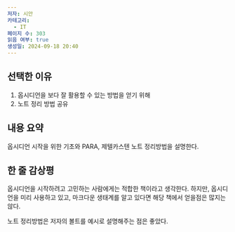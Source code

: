 ```yaml
---
저자: 시안
카테고리:
  - IT
페이지 수: 303
읽음 여부: true
생성일: 2024-09-18 20:40
---
```

## 선택한 이유
1. 옵시디언을 보다 잘 활용할 수 있는 방법을 얻기 위해
2. 노트 정리 방법 공유
## 내용 요약
옵시디언 시작을 위한 기초와 PARA, 제텔카스텐 노트 정리방법을 설명한다. 
## 한 줄 감상평
옵시디언을 시작하려고 고민하는 사람에게는 적합한 책이라고 생각한다. 하지만, 옵시디언을 미리 사용하고 있고, 마크다운 생태계를 알고 있다면 해당 책에서 얻을점은 많지는 않다. 

노트 정리방법은 저자의 볼트를 예시로 설명해주는 점은 좋았다.

